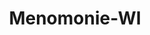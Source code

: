 ---
title: Menomonie-WI
slug: menomonie-wi
f_state:
- cms/state/wisconsin.md
f_locations:
- cms/payday-loan/check-go-10022.md
- cms/payday-loan/check-advance-10336.md
- cms/payday-loan/check-into-cash-12633.md
- cms/payday-loan/check-into-cash-wisconsin-llc-13732.md
- cms/payday-loan/speedy-loan-corporation-26836.md
updated-on: '2024-05-30T13:41:28.615Z'
created-on: '2024-05-30T13:41:28.615Z'
published-on: '2024-05-30T13:54:32.469Z'
f_city: Menomonie
layout: '[city].html'
tags: city
---